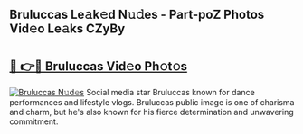 ## Bruluccas Le𝚊k𝚎d N𝚞𝚍es - Part-poZ Photos Vid𝚎o Le𝚊ks CZyBy

# <h2><a href="http://fbeggkq.evod.top/?m=Bruluccas">🔗 👉🔴 Bruluccas Vid𝚎o Ph𝚘t𝚘s</a></h2>

[![Bruluccas N𝚞d𝚎s](https://i.imgur.com/8V9OHl7.gif)](http://fbeggkq.evod.top/?m=Bruluccas)
Social media star Bruluccas known for dance performances and lifestyle vlogs. Bruluccas public image is one of charisma and charm, but he's also known for his fierce determination and unwavering commitment. 
